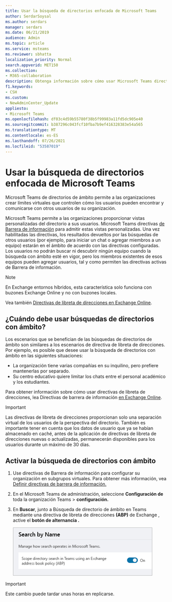 ```yaml
---
title: Usar la búsqueda de directorios enfocada de Microsoft Teams
author: SerdarSoysal
ms.author: serdars
manager: serdars
ms.date: 06/21/2019
audience: Admin
ms.topic: article
ms.service: msteams
ms.reviewer: sbhatta
localization_priority: Normal
search.appverid: MET150
ms.collection:
- M365-collaboration
description: Obtenga información sobre cómo usar Microsoft Teams directorio de ámbito para proporcionar vistas personalizadas del directorio.
f1.keywords:
- CSH
ms.custom:
- NewAdminCenter_Update
appliesto:
- Microsoft Teams
ms.openlocfilehash: df03c4d59b55780f38b5f99983a11fd5dc905e40
ms.sourcegitcommit: b387296c043fcf10fba7b9ef416328383e54a565
ms.translationtype: MT
ms.contentlocale: es-ES
ms.lasthandoff: 07/26/2021
ms.locfileid: "53587019"
---
```

# <a name="use-microsoft-teams-scoped-directory-search"></a>Usar la búsqueda de directorios enfocada de Microsoft Teams

Microsoft Teams de directorios de ámbito permite a las organizaciones crear límites virtuales que controlen cómo los usuarios pueden encontrar y comunicarse con otros usuarios de su organización. 

Microsoft Teams permite a las organizaciones proporcionar vistas personalizadas del directorio a sus usuarios. Microsoft Teams directivas [de Barrera de información](/microsoft-365/compliance/information-barriers) para admitir estas vistas personalizadas. Una vez habilitadas las directivas, los resultados devueltos por las búsquedas de otros usuarios (por ejemplo, para iniciar un chat o agregar miembros a un equipo) estarán en el ámbito de acuerdo con las directivas configuradas. Los usuarios no podrán buscar ni descubrir ningún equipo cuando la búsqueda con ámbito esté en vigor, pero los miembros existentes de esos equipos pueden agregar usuarios, tal y como permiten las directivas activas de Barrera de información.

> [!NOTE]
> En Exchange entornos híbridos, esta característica solo funciona con buzones Exchange Online y no con buzones locales.

Vea también [Directivas de libreta de direcciones en Exchange Online](/exchange/address-books/address-book-policies/address-book-policies).

## <a name="when-should-you-use-scoped-directory-searches"></a>¿Cuándo debe usar búsquedas de directorios con ámbito?

Los escenarios que se benefician de las búsquedas de directorios de ámbito son similares a los escenarios de directiva de libreta de direcciones. Por ejemplo, es posible que desee usar la búsqueda de directorios con ámbito en las siguientes situaciones:

- La organización tiene varias compañías en su inquilino, pero prefiere mantenerlas por separado. 
- Su centro educativo quiere limitar los chats entre el personal académico y los estudiantes. 
 
Para obtener información sobre cómo usar directivas de libreta de direcciones, lea Directivas de barrera de información [en Exchange Online](/microsoft-365/compliance/information-barriers).

> [!IMPORTANT]
> Las directivas de libreta de direcciones proporcionan solo una separación virtual de los usuarios de la perspectiva del directorio. También es importante tener en cuenta que los datos de usuario que ya se habían almacenado en caché, antes de la aplicación de directivas de libreta de direcciones nuevas o actualizadas, permanecerán disponibles para los usuarios durante un máximo de 30 días.

## <a name="turn-on-scoped-directory-search"></a>Activar la búsqueda de directorios con ámbito

1. Use directivas de Barrera de información para configurar su organización en subgrupos virtuales. Para obtener más información, vea [Definir directivas de barrera de información.](/microsoft-365/compliance/information-barriers-policies)

2. En el Microsoft Teams de administración, seleccione **Configuración de** toda la organización Teams  >  **configuración.**

3. En **Buscar**, junto a Búsqueda de directorio de ámbito en Teams mediante una directiva de libreta de direcciones **(ABP)** de Exchange , active el **botón de alternancia .**

    ![Búsqueda de directorios con ámbito en Microsoft Teams de administración](media/teams-scoped-directory-search-image1.png)


> [!IMPORTANT]
> Este cambio puede tardar unas horas en replicarse.
